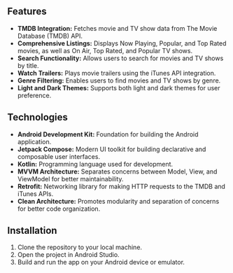 <h2>Features</h2>
<ul>
  <li><strong>TMDB Integration:</strong> Fetches movie and TV show data from The Movie Database (TMDB) API.</li>
  <li><strong>Comprehensive Listings:</strong> Displays Now Playing, Popular, and Top Rated movies, as well as On Air, Top Rated, and Popular TV shows.</li>
  <li><strong>Search Functionality:</strong> Allows users to search for movies and TV shows by title.</li>
  <li><strong>Watch Trailers:</strong> Plays movie trailers using the iTunes API integration.</li>
  <li><strong>Genre Filtering:</strong> Enables users to find movies and TV shows by genre.</li>
  <li><strong>Light and Dark Themes:</strong> Supports both light and dark themes for user preference.</li>
</ul>
<h2>Technologies</h2>
<ul>
  <li><strong>Android Development Kit:</strong> Foundation for building the Android application.</li>
  <li><strong>Jetpack Compose:</strong> Modern UI toolkit for building declarative and composable user interfaces.</li>
  <li><strong>Kotlin:</strong> Programming language used for development.</li>
  <li><strong>MVVM Architecture:</strong> Separates concerns between Model, View, and ViewModel for better maintainability.</li>
  <li><strong>Retrofit:</strong> Networking library for making HTTP requests to the TMDB and iTunes APIs.</li>
  <li><strong>Clean Architecture:</strong> Promotes modularity and separation of concerns for better code organization.</li>
</ul>
<h2>Installation</h2>
<ol>
  <li>Clone the repository to your local machine.</li>
  <li>Open the project in Android Studio.</li>
  <li>Build and run the app on your Android device or emulator.</li>
</ol>
